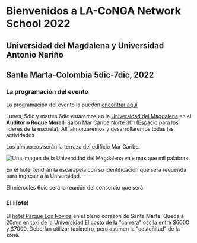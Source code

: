 # Bienvenidos a LA-CoNGA Network School 2022
## Universidad del Magdalena y Universidad Antonio Nariño
## Santa Marta-Colombia 5dic-7dic, 2022


### La programación del evento
La programación del evento la pueden [encontrar aquí](https://eventos.redclara.net/event/1120/)

Lunes, 5dic y martes 6dic estaremos en la [Universidad del Magdalena](https://www.google.com/maps/place/Universidad+del+Magdalena/@11.2255748,-74.1877286,17z/data=!4m5!3m4!1s0x8ef4f5a5b24fb07f:0xb2cb35bcc3e481ad!8m2!3d11.2262461!4d-74.1873608) en el **Auditorio Roque Morelli**
Salón Mar Caribe Norte 301 (Espacio para los lideres de la escuela). Allí almorzaremos y desarrollaremos todas las actividades

Los almuerzos serán la terraza del edificio Mar Caribe.

![Una imagen de la Universidad del Magdalena](https://github.com/nunezluis/MisCursos/blob/main/LACoNGASchool2022/mapa_unimag.png) vale mas que mil palabras

En el hotel tendrán la escarapela con su identificación que será requerida para ingresar a la Universidad.

El miércoles 6dic será la reunión del consorcio que será

### El Hotel
El [hotel Parque Los Novios](http://parque-de-los-novios-inn.hotelinsantamarta.com/es/) en el pleno corazon de Santa Marta. Queda a 20min en taxi de [la Universidad](https://www.google.com/maps/dir/Hotel+Parque+de+los+Novios+inn,+Comuna+2,+Santa+Marta,+Magdalena/Universidad+del+Magdalena,+Carrera+32+%2322-08,+Santa+Marta,+Magdalena/@11.2314035,-74.2091623,15z/data=!3m1!4b1!4m14!4m13!1m5!1m1!1s0x8ef4f5be1f75b3cf:0x5e5bec8dc7ed8382!2m2!1d-74.213185!2d11.2413015!1m5!1m1!1s0x8ef4f5a5b24fb07f:0xb2cb35bcc3e481ad!2m2!1d-74.1873608!2d11.2262461!3e0) El costo de la "carrera" oscila entre $6000 y $7000. Deberían utilizar taxímetro, pero asumen la "costeñitud" de la zona.
